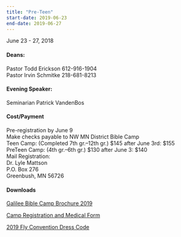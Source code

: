 ```yaml
---
title: "Pre-Teen"
start-date: 2019-06-23
end-date: 2019-06-27
---
```

June 23 - 27, 2018
#### Deans:
Pastor Todd Erickson 612-916-1904  
Pastor Irvin Schmitke 218-681-8213
#### Evening Speaker:
Seminarian Patrick VandenBos

#### Cost/Payment 
Pre-registration by June 9  
Make checks payable to NW MN District Bible Camp  
Teen Camp: (Completed 7th gr.–12th gr.) $145 after June 3rd: $155  
PreTeen Camp: (4th gr.–6th gr.) $130 after June 3: $140  
Mail Registration:  
Dr. Lyle Mattson  
P.O. Box 276  
Greenbush, MN 56726

#### Downloads

[Galilee Bible Camp Brochure 2019](/files/galilee-bible-camp-2019-brochure.pdf)

[Camp Registration and Medical Form](/files/camp-registration-and-medical-form.pdf)

[2019 Fly Convention Dress Code](/files/2019-fly-convention-dress-code.pdf)